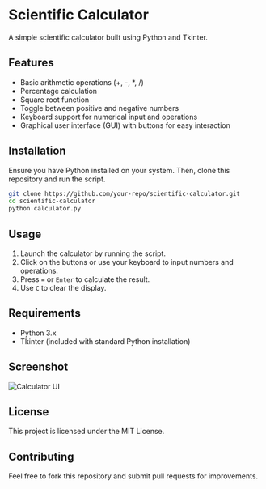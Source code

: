 # Scientific Calculator

A simple scientific calculator built using Python and Tkinter.

## Features

- Basic arithmetic operations (+, -, *, /)
- Percentage calculation
- Square root function
- Toggle between positive and negative numbers
- Keyboard support for numerical input and operations
- Graphical user interface (GUI) with buttons for easy interaction

## Installation

Ensure you have Python installed on your system. Then, clone this repository and run the script.

```sh
git clone https://github.com/your-repo/scientific-calculator.git
cd scientific-calculator
python calculator.py
```

## Usage

1. Launch the calculator by running the script.
2. Click on the buttons or use your keyboard to input numbers and operations.
3. Press `=` or `Enter` to calculate the result.
4. Use `C` to clear the display.

## Requirements

- Python 3.x
- Tkinter (included with standard Python installation)

## Screenshot

![Calculator UI](![image](https://github.com/user-attachments/assets/7734219d-6801-424a-a08a-89472629c4be)
)

## License

This project is licensed under the MIT License.

## Contributing

Feel free to fork this repository and submit pull requests for improvements.

